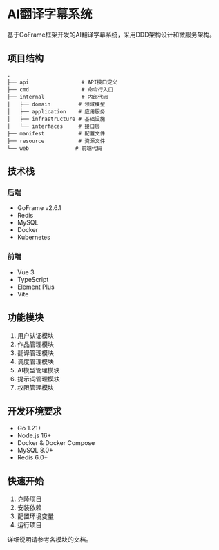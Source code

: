 # AI翻译字幕系统

基于GoFrame框架开发的AI翻译字幕系统，采用DDD架构设计和微服务架构。

## 项目结构

```
.
├── api                 # API接口定义
├── cmd                 # 命令行入口
├── internal            # 内部代码
│   ├── domain         # 领域模型
│   ├── application    # 应用服务
│   ├── infrastructure # 基础设施
│   └── interfaces     # 接口层
├── manifest           # 配置文件
├── resource           # 资源文件
└── web               # 前端代码
```

## 技术栈

### 后端
- GoFrame v2.6.1
- Redis
- MySQL
- Docker
- Kubernetes

### 前端
- Vue 3
- TypeScript
- Element Plus
- Vite

## 功能模块

1. 用户认证模块
2. 作品管理模块
3. 翻译管理模块
4. 调度管理模块
5. AI模型管理模块
6. 提示词管理模块
7. 权限管理模块

## 开发环境要求

- Go 1.21+
- Node.js 16+
- Docker & Docker Compose
- MySQL 8.0+
- Redis 6.0+

## 快速开始

1. 克隆项目
2. 安装依赖
3. 配置环境变量
4. 运行项目

详细说明请参考各模块的文档。 